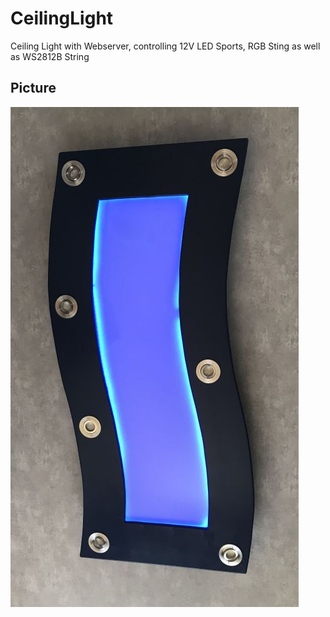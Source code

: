 # CeilingLight
Ceiling Light with Webserver, controlling 12V LED Sports, RGB Sting as well as WS2812B String
## Picture
![Alt-Text](pic/CeilingLight001.jpg)
